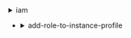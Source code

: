 <details>

<summary>
iam
</summary>

- <details><summary>add-client-id-to-open-id-connect-provider</summary><blockquote>

  * --open-id-connect-provider-arn
  * --client-id
  * --cli-input-json
  * --cli-input-yaml
  * --generate-cli-skeleton
  ```bash
  aws iam get-user
  ```
</blockquote></details>

- <details><summary>add-role-to-instance-profile</summary><blockquote>

  * --instance-profile-name
  * --role-name
  * --cli-input-json
  * --cli-input-yaml
  * --generate-cli-skeleton
</blockquote></details>

</details>

